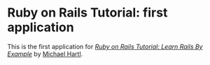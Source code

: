 # Ruby on Rails Tutorial: first application

This is the first application for
[*Ruby on Rails Tutorial: Learn Rails By Example*](http://railstutorial.org/)
by [Michael Hartl](http://michaelhartil.com/).
